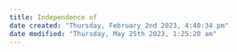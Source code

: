 ```yaml
---
title: Independence of
date created: "Thursday, February 2nd 2023, 4:40:34 pm"
date modified: "Thursday, May 25th 2023, 1:25:20 am"
---
```



